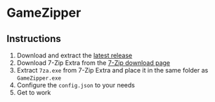 # GameZipper
## Instructions
1. Download and extract the [latest release](https://github.com/WumboSpasm/GameZipper/releases/latest)
2. Download 7-Zip Extra from the [7-Zip download page](https://7-zip.org/download.html)
3. Extract `7za.exe` from 7-Zip Extra and place it in the same folder as `GameZipper.exe`
4. Configure the `config.json` to your needs
5. Get to work
